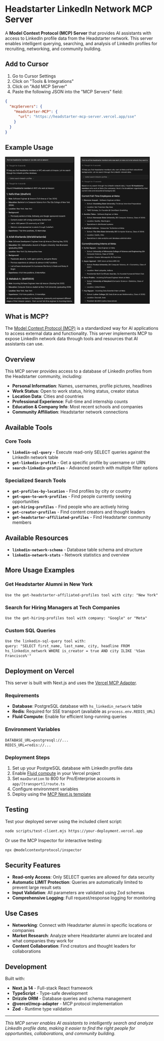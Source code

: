 # Headstarter LinkedIn Network MCP Server

A **Model Context Protocol (MCP) Server** that provides AI assistants with access to LinkedIn profile data from the Headstarter network. This server enables intelligent querying, searching, and analysis of LinkedIn profiles for recruiting, networking, and community building.

## Add to Cursor

1. Go to Cursor Settings
2. Click on "Tools & Integrations"
3. Click on "Add MCP Server"
4. Paste the following JSON into the "MCP Servers" field:

```json
{
  "mcpServers": {
    "Headstarter-MCP": {
      "url": "https://headstarter-mcp-server.vercel.app/sse"
    }
  }
}
```

## Example Usage

<div style="display: flex; gap: 20px;">
  <img src="./examples/example1.png" alt="Example Usage" width="45%" />
  <img src="./examples/example2.png" alt="Example Usage" width="45%" />
</div>

## What is MCP?

The [Model Context Protocol (MCP)](https://modelcontextprotocol.io) is a standardized way for AI applications to access external data and functionality. This server implements MCP to expose LinkedIn network data through tools and resources that AI assistants can use.

## Overview

This MCP server provides access to a database of LinkedIn profiles from the Headstarter community, including:

- **Personal Information**: Names, usernames, profile pictures, headlines
- **Work Status**: Open to work status, hiring status, creator status
- **Location Data**: Cities and countries
- **Professional Experience**: Full-time and internship counts
- **Education & Company Info**: Most recent schools and companies
- **Community Affiliation**: Headstarter network connections

## Available Tools

### Core Tools

- **`linkedin-sql-query`** - Execute read-only SELECT queries against the LinkedIn network table
- **`get-linkedin-profile`** - Get a specific profile by username or URN
- **`search-linkedin-profiles`** - Advanced search with multiple filter options

### Specialized Search Tools

- **`get-profiles-by-location`** - Find profiles by city or country
- **`get-open-to-work-profiles`** - Find people currently seeking opportunities
- **`get-hiring-profiles`** - Find people who are actively hiring
- **`get-creator-profiles`** - Find content creators and thought leaders
- **`get-headstarter-affiliated-profiles`** - Find Headstarter community members

## Available Resources

- **`linkedin-network-schema`** - Database table schema and structure
- **`linkedin-network-stats`** - Network statistics and overview

## More Usage Examples

### Get Headstarter Alumni in New York

```
Use the get-headstarter-affiliated-profiles tool with city: "New York"
```

### Search for Hiring Managers at Tech Companies

```
Use the get-hiring-profiles tool with company: "Google" or "Meta"
```

### Custom SQL Queries

```
Use the linkedin-sql-query tool with:
query: "SELECT first_name, last_name, city, headline FROM hs_linkedin_network WHERE is_creator = true AND city ILIKE '%San Francisco%'"
```

## Deployment on Vercel

This server is built with Next.js and uses the [Vercel MCP Adapter](https://www.npmjs.com/package/@vercel/mcp-adapter).

### Requirements

- **Database**: PostgreSQL database with `hs_linkedin_network` table
- **Redis**: Required for SSE transport (available as `process.env.REDIS_URL`)
- **Fluid Compute**: Enable for efficient long-running queries

### Environment Variables

```env
DATABASE_URL=postgresql://...
REDIS_URL=redis://...
```

### Deployment Steps

1. Set up your PostgreSQL database with LinkedIn profile data
2. Enable [Fluid compute](https://vercel.com/docs/functions/fluid-compute) in your Vercel project
3. Set `maxDuration` to 800 for Pro/Enterprise accounts in `app/[transport]/route.ts`
4. Configure environment variables
5. Deploy using the [MCP Next.js template](https://vercel.com/templates/next.js/model-context-protocol-mcp-with-next-js)

## Testing

Test your deployed server using the included client script:

```bash
node scripts/test-client.mjs https://your-deployment.vercel.app
```

Or use the MCP Inspector for interactive testing:

```bash
npx @modelcontextprotocol/inspector
```

## Security Features

- **Read-only Access**: Only SELECT queries are allowed for data security
- **Automatic LIMIT Protection**: Queries are automatically limited to prevent large result sets
- **Input Validation**: All parameters are validated using Zod schemas
- **Comprehensive Logging**: Full request/response logging for monitoring

## Use Cases

- **Networking**: Connect with Headstarter alumni in specific locations or companies
- **Market Research**: Analyze where Headstarter alumni are located and what companies they work for
- **Content Collaboration**: Find creators and thought leaders for collaborations

## Development

Built with:

- **Next.js 14** - Full-stack React framework
- **TypeScript** - Type-safe development
- **Drizzle ORM** - Database queries and schema management
- **@vercel/mcp-adapter** - MCP protocol implementation
- **Zod** - Runtime type validation

---

_This MCP server enables AI assistants to intelligently search and analyze LinkedIn profile data, making it easier to find the right people for opportunities, collaborations, and community building._

